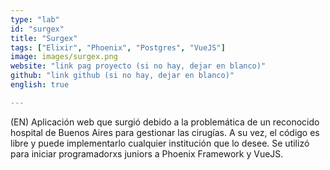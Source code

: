 ```yaml
---
type: "lab"
id: "surgex"
title: "Surgex"
tags: ["Elixir", "Phoenix", "Postgres", "VueJS"]
image: images/surgex.png
website: "link pag proyecto (si no hay, dejar en blanco)"
github: "link github (si no hay, dejar en blanco)"
english: true

---
```


(EN) Aplicación web que surgió debido a la problemática de un reconocido hospital de Buenos Aires para gestionar las cirugías. A su vez, el código es libre y puede implementarlo cualquier institución que lo desee.
Se utilizó para iniciar programadorxs juniors a Phoenix Framework y VueJS.